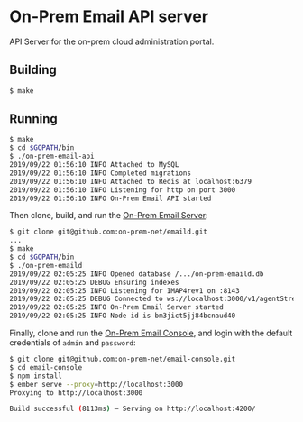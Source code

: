# On-Prem Email API server

API Server for the on-prem cloud administration portal.

## Building

```sh
$ make
```

## Running

```sh
$ make
$ cd $GOPATH/bin
$ ./on-prem-email-api
2019/09/22 01:56:10 INFO Attached to MySQL
2019/09/22 01:56:10 INFO Completed migrations
2019/09/22 01:56:10 INFO Attached to Redis at localhost:6379
2019/09/22 01:56:10 INFO Listening for http on port 3000
2019/09/22 01:56:10 INFO On-Prem Email API started
```

Then clone, build, and run the [On-Prem Email Server](git@github.com:on-prem-net/emaild.git):

```sh
$ git clone git@github.com:on-prem-net/emaild.git
...
$ make
$ cd $GOPATH/bin
$ ./on-prem-emaild
2019/09/22 02:05:25 INFO Opened database /.../on-prem-emaild.db
2019/09/22 02:05:25 DEBUG Ensuring indexes
2019/09/22 02:05:25 INFO Listening for IMAP4rev1 on :8143
2019/09/22 02:05:25 DEBUG Connected to ws://localhost:3000/v1/agentStream
2019/09/22 02:05:25 INFO On-Prem Email Server started
2019/09/22 02:05:25 INFO Node id is bm3jict5jj84bcnaud40
```

Finally, clone and run the [On-Prem Email Console](git@github.com:on-prem-net/on-prem-email-console.git), and login with the default credentials of `admin` and `password`:

```sh
$ git clone git@github.com:on-prem-net/email-console.git
$ cd email-console
$ npm install
$ ember serve --proxy=http://localhost:3000
Proxying to http://localhost:3000

Build successful (8113ms) – Serving on http://localhost:4200/
```
